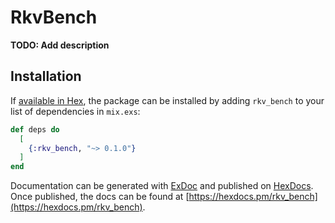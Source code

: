 # RkvBench

**TODO: Add description**

## Installation

If [available in Hex](https://hex.pm/docs/publish), the package can be installed
by adding `rkv_bench` to your list of dependencies in `mix.exs`:

```elixir
def deps do
  [
    {:rkv_bench, "~> 0.1.0"}
  ]
end
```

Documentation can be generated with [ExDoc](https://github.com/elixir-lang/ex_doc)
and published on [HexDocs](https://hexdocs.pm). Once published, the docs can
be found at [https://hexdocs.pm/rkv_bench](https://hexdocs.pm/rkv_bench).

